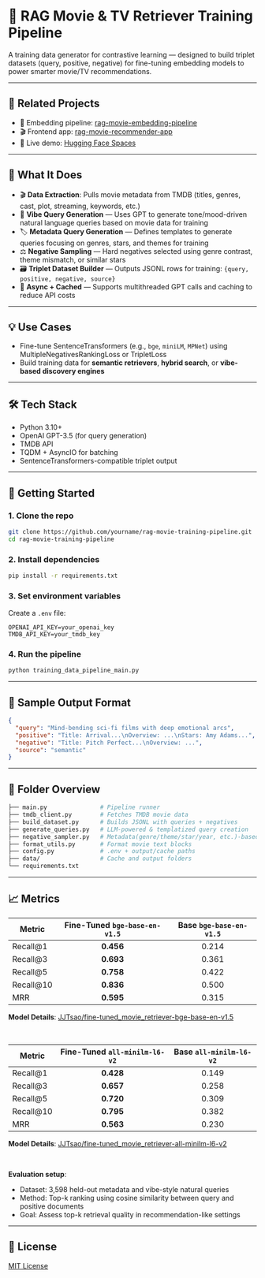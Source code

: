 # 🧠 RAG Movie & TV Retriever Training Pipeline

A training data generator for contrastive learning — designed to build triplet datasets (query, positive, negative) for fine-tuning embedding models to power smarter movie/TV recommendations.

---

## 🔗 Related Projects

- 💬 Embedding pipeline: [rag-movie-embedding-pipeline](https://github.com/jj-tsao/rag-movie-embedding-pipeline)
- 🎬 Frontend app: [rag-movie-recommender-app](https://github.com/jj-tsao/rag-movie-recommender-app)  
- 🚀 Live demo: [Hugging Face Spaces](https://huggingface.co/spaces/JJTsao/RAG_Movie_Recommendation_Assistant)

---

## 📌 What It Does

- 🎬 **Data Extraction**: Pulls movie metadata from TMDB (titles, genres, cast, plot, streaming, keywords, etc.)
- 🧠 **Vibe Query Generation** — Uses GPT to generate tone/mood-driven natural language queries based on movie data for training
- 🏷️ **Metadata Query Generation** — Defines templates to generate queries focusing on genres, stars, and themes for training
- ⚖️ **Negative Sampling** — Hard negatives selected using genre contrast, theme mismatch, or similar stars
- 🗃️ **Triplet Dataset Builder** — Outputs JSONL rows for training: `{query, positive, negative, source}`
- 🧵 **Async + Cached** — Supports multithreaded GPT calls and caching to reduce API costs

---

## 💡 Use Cases

- Fine-tune SentenceTransformers (e.g., `bge`, `miniLM`, `MPNet`) using MultipleNegativesRankingLoss or TripletLoss
- Build training data for **semantic retrievers**, **hybrid search**, or **vibe-based discovery engines**

---

## 🛠️ Tech Stack

- Python 3.10+
- OpenAI GPT-3.5 (for query generation)
- TMDB API
- TQDM + AsyncIO for batching
- SentenceTransformers-compatible triplet output

---

## 🚀 Getting Started

### 1. Clone the repo

```bash
git clone https://github.com/yourname/rag-movie-training-pipeline.git
cd rag-movie-training-pipeline
```

### 2. Install dependencies

```bash
pip install -r requirements.txt
```

### 3. Set environment variables

Create a `.env` file:
```
OPENAI_API_KEY=your_openai_key
TMDB_API_KEY=your_tmdb_key
```

### 4. Run the pipeline

```bash
python training_data_pipeline_main.py
```

---

## 🧪 Sample Output Format
```json
{
  "query": "Mind-bending sci-fi films with deep emotional arcs",
  "positive": "Title: Arrival...\nOverview: ...\nStars: Amy Adams...",
  "negative": "Title: Pitch Perfect...\nOverview: ...",
  "source": "semantic"
}
```

---

## 📂 Folder Overview
```graphql
├── main.py               # Pipeline runner
├── tmdb_client.py        # Fetches TMDB movie data
├── build_dataset.py      # Builds JSONL with queries + negatives
├── generate_queries.py   # LLM-powered & templatized query creation
├── negative_sampler.py   # Metadata(genre/theme/star/year, etc.)-based negatives
├── format_utils.py       # Format movie text blocks
├── config.py             # .env + output/cache paths
├── data/                 # Cache and output folders
└── requirements.txt
```

---

## 📈 Metrics

| Metric     | Fine-Tuned `bge-base-en-v1.5` | Base `bge-base-en-v1.5` |
| ---------- | :---------------------------: | :---------------------: |
| Recall\@1  |           **0.456**           |          0.214          |
| Recall\@3  |           **0.693**           |          0.361          |
| Recall\@5  |           **0.758**           |          0.422          |
| Recall\@10 |           **0.836**           |          0.500          |
| MRR        |           **0.595**           |          0.315          |

**Model Details**: [JJTsao/fine-tuned_movie_retriever-bge-base-en-v1.5](https://huggingface.co/JJTsao/fine-tuned_movie_retriever-bge-base-en-v1.5)

<br />
  
| Metric      | Fine-Tuned `all-minilm-l6-v2` | Base `all-minilm-l6-v2` |
|-------------|:-----------------------------:|:-----------------------:|
| Recall@1    |           **0.428**           |          0.149          |
| Recall@3    |           **0.657**           |          0.258          |
| Recall@5    |           **0.720**           |          0.309          |
| Recall@10   |           **0.795**           |          0.382          |
| MRR         |           **0.563**           |          0.230          |

**Model Details**: [JJTsao/fine-tuned_movie_retriever-all-minilm-l6-v2](https://huggingface.co/JJTsao/fine-tuned_movie_retriever-all-minilm-l6-v2)

<br />

**Evaluation setup**:
- Dataset: 3,598 held-out metadata and vibe-style natural queries
- Method: Top-k ranking using cosine similarity between query and positive documents
- Goal: Assess top-k retrieval quality in recommendation-like settings

---

## 📄 License
[MIT License](https://github.com/jj-tsao/rag-movie-training-pipeline/blob/main/LICENSE)

